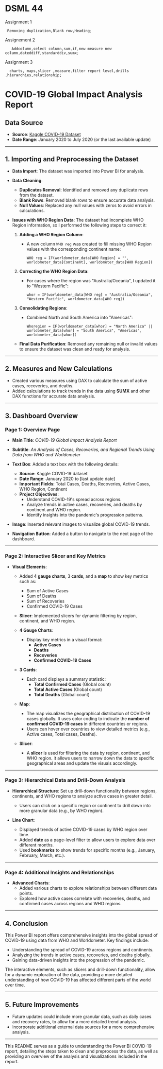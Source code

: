 
# DSML 44

Assignment 1
  
     Removing duplication,Blank row,Heading;
Assignement 2

       Addcolumn,select column,sum,if,new measure new column,dateddiff,standarddiv,sumx;
Assignment 3

      charts, maps,slicer ,measure,filter report level,drills ,hierarchies,relationship;
# COVID-19 Global Impact Analysis Report

## Data Source
- **Source**: [Kaggle COVID-19 Dataset](https://www.kaggle.com/datasets/imdevskp/corona-virus-report)
- **Date Range**: January 2020 to July 2020 (or the last available update)

---

## 1. Importing and Preprocessing the Dataset

- **Data Import**: The dataset was imported into Power BI for analysis.
- **Data Cleaning**:
  - **Duplicates Removal**: Identified and removed any duplicate rows from the dataset.
  - **Blank Rows**: Removed blank rows to ensure accurate data analysis.
  - **Null Values**: Replaced any null values with zeros to avoid errors in calculations.

- **Issues with WHO Region Data**:
  The dataset had incomplete WHO Region information, so I performed the following steps to correct it:

  1. **Adding a WHO Region Column**:
     - A new column `WHO reg` was created to fill missing WHO Region values with the corresponding continent name:
       ```DAX
       WHO reg = IF(worldometer_data[WHO Region] = "", worldometer_data[Continent], worldometer_data[WHO Region])
       ```

  2. **Correcting the WHO Region Data**:
     - For cases where the region was "Australia/Oceania", I updated it to "Western Pacific":
       ```DAX
       whor = IF(worldometer_data[WHO reg] = "Australia/Oceania", "Western Pacific", worldometer_data[WHO reg])
       ```

  3. **Consolidating Regions**:
     - Combined North and South America into "Americas":
       ```DAX
       Whoregion = IF(worldometer_data[whor] = "North America" || worldometer_data[whor] = "South America", "Americas", worldometer_data[whor])
       ```

  - **Final Data Purification**: Removed any remaining null or invalid values to ensure the dataset was clean and ready for analysis.

---

## 2. Measures and New Calculations

- Created various measures using DAX to calculate the sum of active cases, recoveries, and deaths.
- Added calculations to track trends in the data using **SUMX** and other DAX functions for accurate data analysis.

---

## 3. Dashboard Overview

### Page 1: Overview Page
- **Main Title**: *COVID-19 Global Impact Analysis Report*
- **Subtitle**: *An Analysis of Cases, Recoveries, and Regional Trends Using Data from WHO and Worldometer*

- **Text Box**: Added a text box with the following details:
  - **Source**: Kaggle COVID-19 dataset
  - **Date Range**: January 2020 to [last update date]
  - **Important Fields**: Total Cases, Deaths, Recoveries, Active Cases, WHO Region, Continent
  - **Project Objectives**:
    - Understand COVID-19's spread across regions.
    - Analyze trends in active cases, recoveries, and deaths by continent and WHO region.
    - Identify insights into the pandemic's progression patterns.

- **Image**: Inserted relevant images to visualize global COVID-19 trends.

- **Navigation Button**: Added a button to navigate to the next page of the dashboard.

---

### Page 2: Interactive Slicer and Key Metrics
- **Visual Elements**:
  - Added 4 **gauge charts**, 3 **cards**, and a **map** to show key metrics such as:
    - Sum of Active Cases
    - Sum of Deaths
    - Sum of Recoveries
    - Confirmed COVID-19 Cases
  - **Slicer**: Implemented slicers for dynamic filtering by region, continent, and WHO region.

  - **4 Gauge Charts**: 
    - Display key metrics in a visual format:
      - **Active Cases**
      - **Deaths**
      - **Recoveries**
      - **Confirmed COVID-19 Cases**
    
  - **3 Cards**: 
    - Each card displays a summary statistic:
      - **Total Confirmed Cases** (Global count)
      - **Total Active Cases** (Global count)
      - **Total Deaths** (Global count)
    
  - **Map**: 
    - The map visualizes the geographical distribution of COVID-19 cases globally. It uses color coding to indicate the **number of confirmed COVID-19 cases** in different countries or regions.
    - Users can hover over countries to view detailed metrics (e.g., Active cases, Total cases, Deaths).

  - **Slicer**:
    - A **slicer** is used for filtering the data by region, continent, and WHO region. It allows users to narrow down the data to specific geographical areas and update the visuals accordingly.

---

### Page 3: Hierarchical Data and Drill-Down Analysis
- **Hierarchical Structure**: Set up drill-down functionality between regions, continents, and WHO regions to analyze active cases in greater detail.
  - Users can click on a specific region or continent to drill down into more granular data (e.g., by WHO region).

- **Line Chart**: 
  - Displayed trends of active COVID-19 cases by WHO region over time.
  - Added **date** as a page-level filter to allow users to explore data over different months.
  - Used **bookmarks** to show trends for specific months (e.g., January, February, March, etc.).

---

### Page 4: Additional Insights and Relationships
- **Advanced Charts**: 
  - Added various charts to explore relationships between different data points.
  - Explored how active cases correlate with recoveries, deaths, and confirmed cases across regions and WHO regions.

---

## 4. Conclusion

This Power BI report offers comprehensive insights into the global spread of COVID-19 using data from WHO and Worldometer. Key findings include:

- Understanding the spread of COVID-19 across regions and continents.
- Analyzing the trends in active cases, recoveries, and deaths globally.
- Gaining data-driven insights into the progression of the pandemic.

The interactive elements, such as slicers and drill-down functionality, allow for a dynamic exploration of the data, providing a more detailed understanding of how COVID-19 has affected different parts of the world over time.

---

## 5. Future Improvements
- Future updates could include more granular data, such as daily cases and recovery rates, to allow for a more detailed trend analysis.
- Incorporate additional external data sources for a more comprehensive analysis.

---

This README serves as a guide to understanding the Power BI COVID-19 report, detailing the steps taken to clean and preprocess the data, as well as providing an overview of the analysis and visualizations included in the report.

   
